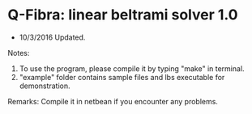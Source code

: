 
# Q-Fibra: linear beltrami solver 1.0  

- 10/3/2016 Updated.

Notes:
1. To use the program, please compile it by typing "make" in terminal.
2. "example" folder contains sample files and lbs executable for demonstration.

Remarks:
Compile it in netbean if you encounter any problems.
